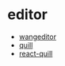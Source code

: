 # editor

- [wangeditor](https://github.com/wangeditor-team/wangEditor/)
- [quill](https://quilljs.com/)
- [react-quill](https://github.com/zenoamaro/react-quill)
